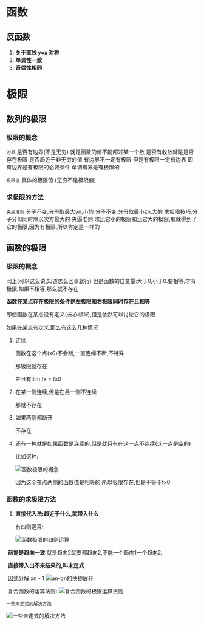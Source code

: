 # 函数
## 反函数

1. **关于直线 y=x 对称**
2. **单调性一致**
3. **奇偶性相同**

# 极限

## 数列的极限

### 极限的概念

`边界`
是否有边界(不是无穷) 就是函数的值不能超过某一个数
是否有收敛就是是否存在极限
是否趋近于非无穷的值  有边界不一定有极限 但是有极限一定有边界  即有边界是有极限的必要条件 
单调有界是有极限的

`极限值` 
具体的极限值 (无穷不是极限值)

### 求极限的方法

`夹逼准则`
分子不变,分母取最大yn,小的
分子不变,分母取最小zn,大的
求极限技巧:分子分母同时除以次方最大的
夹逼准则:求比它小的极限和比它大的极限,那就得到了它的极限,因为有极限,所以肯定是一样的

## 函数的极限

### 极限的概念

同上(可以这么说,知道怎么回事就行)
	   但是函数的自变量:大于0,小于0.要相等,才有极限,如果不相等,那么就不存在

**函数在某点存在极限的条件是左极限和右极限同时存在且相等**

即使函数在某点没有定义(*去心领域*),但是依然可以讨论它的极限

如果在某点有定义,那么有这么几种情况

1. 连续

   函数在这个点(x0)不会断,一直连绵不断,不特殊

   那极限就存在

   并且有:lim fx = fx0

2. 在某一侧连续,但是在另一侧不连续

   那就不存在

3. 如果两侧都断开

   不存在

4. 还有一种就是如果函数是连续的,但是就只有在这一点不连续(这一点是空的)

   比如这种:

   <img src="./imgs/math/函数极限的概念.png" alt="函数极限的概念" />

   因为这个在点两侧的函数值是相等的,所以极限存在,但是不等于fx0



### 函数的求极限方法

1. **直接代入法:趋近于什么,就带入什么**

    有四则运算:

    <img src="./imgs/math/函数极限的四则运算.png" alt="函数极限的四则运算" />

​	 **前提是趋向一致** 
    就是趋向2就要都趋向2,不能一个趋向1一个趋向2.

​	 **直接带入出不来结果的,叫未定式**

​	 因式分解 xn - 1
    <img src="./imgs/math/an-bn的快捷展开.png" alt="an-bn的快捷展开" />

​	 复合函数的运算法则:
​	 <img src="./imgs/math/复合函数的极限运算法则.png" alt="复合函数的极限运算法则" />

    一些未定式的解决方法
​	 <img src="./imgs/math/一些未定式的解决方法.png" alt="一些未定式的解决方法" />
